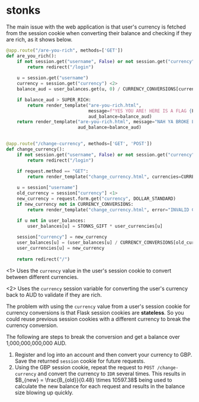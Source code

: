 stonks
============

The main issue with the web application is that user's currency is fetched from the session cookie when converting their balance and checking if they are rich, as it shows below.

```py
@app.route("/are-you-rich", methods=['GET'])
def are_you_rich():
    if not session.get("username", False) or not session.get("currency", False):
        return redirect("/login")
    
    u = session.get("username")
    currency = session.get("currency") <2>
    balance_aud = user_balances.get(u, 0) / CURRENCY_CONVERSIONS[currency]

    if balance_aud > SUPER_RICH:
        return render_template("are-you-rich.html", 
                               message=f"YES YOU ARE! HERE IS A FLAG {FLAG}", 
                               aud_balance=balance_aud)
    return render_template("are-you-rich.html", message="NAH YA BROKE LOOOOOOOOOOOOL", 
                           aud_balance=balance_aud)
    

@app.route("/change-currency", methods=['GET', 'POST'])
def change_currency():
    if not session.get("username", False) or not session.get("currency", False):
        return redirect("/login")
    
    if request.method == "GET":
        return render_template("change_currency.html", currencies=CURRENCY_CONVERSIONS)

    u = session["username"]
    old_currency = session["currency"] <1>
    new_currency = request.form.get("currency", DOLLAR_STANDARD)
    if new_currency not in CURRENCY_CONVERSIONS:
        return render_template("change_currency.html", error="INVALID CURRENCY", currencies=CURRENCY_CONVERSIONS)
    
    if u not in user_balances:
        user_balances[u] = STONKS_GIFT * user_currencies[u]

    session["currency"] = new_currency 
    user_balances[u] = (user_balances[u] / CURRENCY_CONVERSIONS[old_currency]) * CURRENCY_CONVERSIONS[new_currency] <1>
    user_currencies[u] = new_currency
    
    return redirect("/")
```
<1> Uses the `currency` value in the user's session cookie to convert between different currencies.

<2> Uses the `currency` session variable for converting the user's currency back to AUD to validate if they are rich.

The problem with using the `currency` value from a user's session cookie for currency conversions is that Flask session cookies are **stateless**.
So you could reuse previous session cookies with a different currency to break the currency conversion.

The following are steps to break the conversion and get a balance over 1,000,000,000,000 AUD.

1. Register and log into an account and then convert your currency to GBP. Save the returned `session` cookie for future requests.
2. Using the GBP session cookie, repeat the request to `POST /change-currency` and convert the currency to `IDR` several times. This results in $B_{new} = \frac{B_{old}}{0.48} \times 10597.38$ being used to calculate the new balance for each request and results in the balance size blowing up quickly.